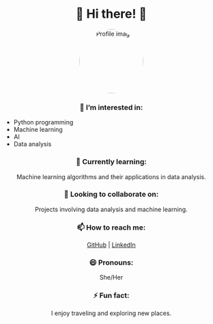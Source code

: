 <h1 align="center">🌟 Hi there! 🌟</h1>

<p align="center">
  <img src="https://via.placeholder.com/150" alt="Profile image" style="border-radius: 50%; width: 150px;">
</p>

<h3 align="center">👀 I’m interested in:</h3>
<ul>
  <li>Python programming</li>
  <li>Machine learning</li>
  <li>AI</li>
  <li>Data analysis</li>
</ul>

<h3 align="center">🌱 Currently learning:</h3>
<p align="center">
  Machine learning algorithms and their applications in data analysis.
</p>

<h3 align="center">💞️ Looking to collaborate on:</h3>
<p align="center">
  Projects involving data analysis and machine learning.
</p>

<h3 align="center">📫 How to reach me:</h3>
<p align="center">
  <a href="https://github.com/username">GitHub</a> | <a href="https://linkedin.com/in/username">LinkedIn</a>
</p>

<h3 align="center">😄 Pronouns:</h3>
<p align="center">She/Her</p>

<h3 align="center">⚡ Fun fact:</h3>
<p align="center">I enjoy traveling and exploring new places.</p>


